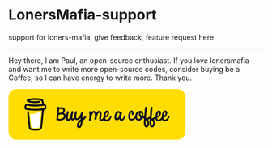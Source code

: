 # LonersMafia-support
support for loners-mafia, give feedback, feature request here




------

Hey there, I am Paul, an open-source enthusiast. If you love lonersmafia and want me to write more open-source codes, consider buying be a Coffee, so I can have energy to write more. Thank you.

[<img src="https://github.com/PaulleDemon/LonersMafia-support/blob/main/images/supportme/buy-me-coffee.png" height="100px" width="350px" alt="buy me a coffee">](https://www.buymeacoffee.com/ArtPaul)
